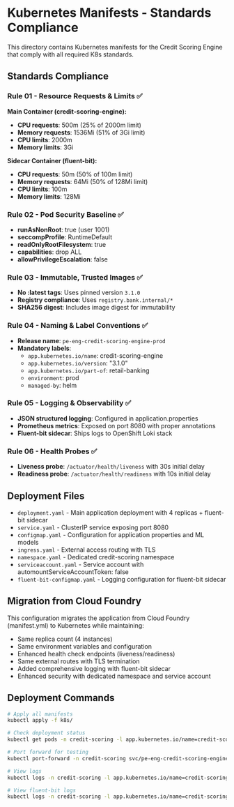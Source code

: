 # Kubernetes Manifests - Standards Compliance

This directory contains Kubernetes manifests for the Credit Scoring Engine that comply with all required K8s standards.

## Standards Compliance

### Rule 01 - Resource Requests & Limits ✅
**Main Container (credit-scoring-engine):**
- **CPU requests**: 500m (25% of 2000m limit)
- **Memory requests**: 1536Mi (51% of 3Gi limit)
- **CPU limits**: 2000m
- **Memory limits**: 3Gi

**Sidecar Container (fluent-bit):**
- **CPU requests**: 50m (50% of 100m limit)
- **Memory requests**: 64Mi (50% of 128Mi limit)
- **CPU limits**: 100m
- **Memory limits**: 128Mi

### Rule 02 - Pod Security Baseline ✅
- **runAsNonRoot**: true (user 1001)
- **seccompProfile**: RuntimeDefault
- **readOnlyRootFilesystem**: true
- **capabilities**: drop ALL
- **allowPrivilegeEscalation**: false

### Rule 03 - Immutable, Trusted Images ✅
- **No :latest tags**: Uses pinned version `3.1.0`
- **Registry compliance**: Uses `registry.bank.internal/*`
- **SHA256 digest**: Includes image digest for immutability

### Rule 04 - Naming & Label Conventions ✅
- **Release name**: `pe-eng-credit-scoring-engine-prod`
- **Mandatory labels**:
  - `app.kubernetes.io/name`: credit-scoring-engine
  - `app.kubernetes.io/version`: "3.1.0"
  - `app.kubernetes.io/part-of`: retail-banking
  - `environment`: prod
  - `managed-by`: helm

### Rule 05 - Logging & Observability ✅
- **JSON structured logging**: Configured in application.properties
- **Prometheus metrics**: Exposed on port 8080 with proper annotations
- **Fluent-bit sidecar**: Ships logs to OpenShift Loki stack

### Rule 06 - Health Probes ✅
- **Liveness probe**: `/actuator/health/liveness` with 30s initial delay
- **Readiness probe**: `/actuator/health/readiness` with 10s initial delay

## Deployment Files

- `deployment.yaml` - Main application deployment with 4 replicas + fluent-bit sidecar
- `service.yaml` - ClusterIP service exposing port 8080
- `configmap.yaml` - Configuration for application properties and ML models
- `ingress.yaml` - External access routing with TLS
- `namespace.yaml` - Dedicated credit-scoring namespace
- `serviceaccount.yaml` - Service account with automountServiceAccountToken: false
- `fluent-bit-configmap.yaml` - Logging configuration for fluent-bit sidecar

## Migration from Cloud Foundry

This configuration migrates the application from Cloud Foundry (manifest.yml) to Kubernetes while maintaining:
- Same replica count (4 instances)
- Same environment variables and configuration
- Enhanced health check endpoints (liveness/readiness)
- Same external routes with TLS termination
- Added comprehensive logging with fluent-bit sidecar
- Enhanced security with dedicated namespace and service account

## Deployment Commands

```bash
# Apply all manifests
kubectl apply -f k8s/

# Check deployment status
kubectl get pods -n credit-scoring -l app.kubernetes.io/name=credit-scoring-engine

# Port forward for testing
kubectl port-forward -n credit-scoring svc/pe-eng-credit-scoring-engine-prod 8080:80

# View logs
kubectl logs -n credit-scoring -l app.kubernetes.io/name=credit-scoring-engine -c credit-scoring-engine

# View fluent-bit logs
kubectl logs -n credit-scoring -l app.kubernetes.io/name=credit-scoring-engine -c fluent-bit
```
